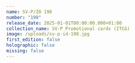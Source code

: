 ```yaml
---
name: SV-P/ID 198
number: "198"
release_date: 2025-01-01T00:00:00.000+01:00
collection_name: SV-P Promotional cards (ITCG)
image: /uploads/sv-p-id-198.jpg
first_edition: false
holographic: false
missing: false
---
```

